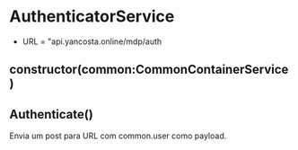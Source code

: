 # AuthenticatorService
- URL = "api.yancosta.online/mdp/auth
## constructor(common:CommonContainerService)
## Authenticate()
Envia um post para URL com common.user como payload.
